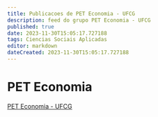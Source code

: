 ```yaml
---
title: Publicacoes de PET Economia - UFCG 
description: feed do grupo PET Economia - UFCG
published: true
date: 2023-11-30T15:05:17.727188
tags: Ciencias Sociais Aplicadas
editor: markdown
dateCreated: 2023-11-30T15:05:17.727188
---
```


# PET Economia
[PET Economia - UFCG](/grupo/138PETEconomiaUFCG)